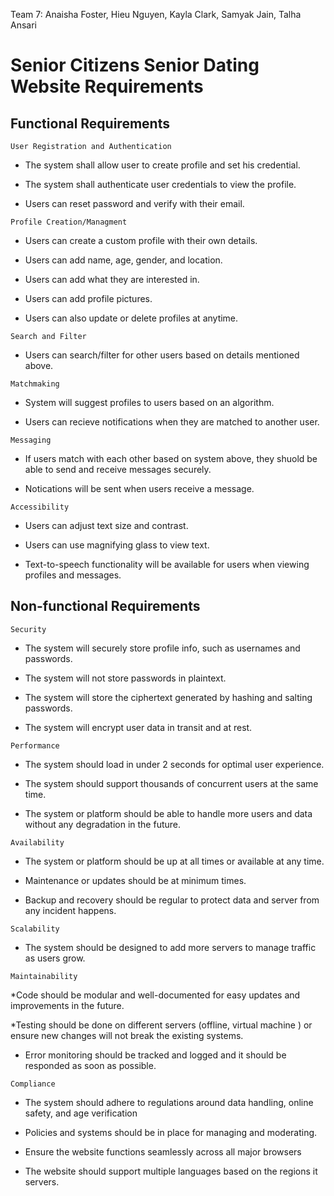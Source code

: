 Team 7: Anaisha Foster, Hieu Nguyen, Kayla Clark, Samyak Jain, Talha Ansari
# Senior Citizens Senior Dating Website Requirements

## Functional Requirements

	User Registration and Authentication

* The system shall allow user to create profile and set his credential. 

* The system shall authenticate user credentials to view the profile.

* Users can reset password and verify with their email.
<!-- list end -->
	Profile Creation/Managment

* Users can create a custom profile with their own details.

* Users can add name, age, gender, and location.

* Users can add what they are interested in.

* Users can add profile pictures.

* Users can also update or delete profiles at anytime.
<!-- list end -->

	Search and Filter 

* Users can search/filter for other users based on details mentioned above.
<!-- list end -->
	Matchmaking

* System will suggest profiles to users based on an algorithm.

* Users can recieve notifications when they are matched to another user.
<!-- list end -->
	Messaging 

* If users match with each other based on system above, they shuold be able to send and receive messages securely.

* Notications will be sent when users receive a message.
<!-- list end -->
	Accessibility

* Users can adjust text size and contrast.

* Users can use magnifying glass to view text.

* Text-to-speech functionality will be available for users when viewing profiles and messages.
<!-- list end -->

## Non-functional Requirements

	Security

 * The system will securely store profile info, such as usernames and passwords.
 
 * The system will not store passwords in plaintext.
 
 * The system will store the ciphertext generated by hashing and salting passwords.

 * The system will encrypt user data in transit and at rest.
  <!-- list end -->


 	Performance

* The system should load in under 2 seconds for optimal user experience.

* The system should support thousands of concurrent users at the same time.

* The system or platform should be able to handle more users and data without any degradation in the future.
<!-- list end -->


  	Availability

* The system or platform should be up at all times or available at any time.

* Maintenance or updates should be at minimum times.

* Backup and recovery should be regular to protect data and server from any incident happens.
<!-- list end -->

 	Scalability
* The system should be designed to add more servers to manage traffic as users grow.
<!-- list end -->

	Maintainability
*Code should be modular and well-documented for easy updates and improvements in the future.

*Testing should be done on different servers (offline, virtual machine ) or ensure new changes will not break the existing systems.

* Error monitoring should be tracked and logged and it should be responded as soon as possible.
<!-- list end -->

	Compliance
*  The system should adhere to regulations around data handling, online safety, and age verification

* Policies and systems should be in place for managing and moderating.
<!-- list end -->

* Ensure the website functions seamlessly across all major browsers

* The website should support multiple languages based on the regions it servers.

